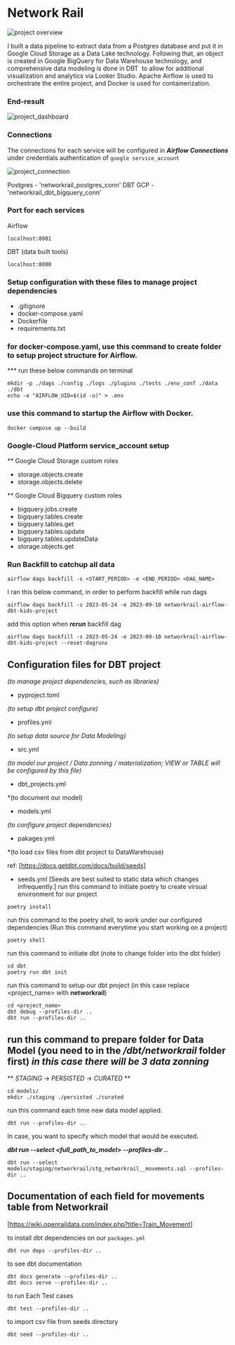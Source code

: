 # Network Rail 

![project overview](https://github.com/phakawatfong/networkrail-airflow-dbt/blob/main/pictures/Project_overview.png)

I built a data pipeline to extract data from a Postgres database and put it in Google Cloud Storage as a Data Lake technology. Following that, an object is created in Google BigQuery for Data Warehouse technology, and comprehensive data modeling is done in DBT  to allow for additional visualization and analytics via Looker Studio. Apache Airflow is used to orchestrate the entire project, and Docker is used for containerization. 

### End-result
![project_dashboard](https://github.com/phakawatfong/networkrail-airflow-dbt/blob/main/pictures/project_dashboard.png)


### Connections

The connections for each service will be configured in ***Airflow Connections*** 
under credentials authentication of ```google service_account```

![project_connection](https://github.com/phakawatfong/networkrail-airflow-dbt/blob/main/pictures/projects_connection.png)

Postgres - 'networkrail_postgres_conn'
DBT GCP - 'networkrail_dbt_bigquery_conn'

### Port for each services

Airflow
```
localhost:8081
```

DBT (data built tools)
```
localhost:8080
```

### Setup configuration with these files to manage project dependencies
- .gitignore
- docker-compose.yaml
- Dockerfile
- requirements.txt

### for docker-compose.yaml, use this command to create folder to setup project structure for Airflow.

*** run these below commands on terminal

```
mkdir -p ./dags ./config ./logs ./plugins ./tests ./env_conf ./data ./dbt
echo -e "AIRFLOW_UID=$(id -u)" > .env
```

### use this command to startup the Airflow with Docker.

```
docker compose up --build
```

### Google-Cloud Platform service_account setup
** Google Cloud Storage
custom roles
-   storage.objects.create
-   storage.objects.delete

** Google Cloud Bigquery
custom roles
-   bigquery.jobs.create
-   bigquery.tables.create
-   bigquery.tables.get
-   bigquery.tables.update
-   bigquery.tables.updateData
-   storage.objects.get


### Run Backfill to catchup all data

```
airflow dags backfill -s <START_PERIOD> -e <END_PERIOD> <DAG_NAME>
```

I ran this below command, in order to perform backfill while run dags

```
airflow dags backfill -s 2023-05-24 -e 2023-09-10 networkrail-airflow-dbt-kids-project
```

add this option when ***rerun*** backfill dag

```
airflow dags backfill -s 2023-05-24 -e 2023-09-10 networkrail-airflow-dbt-kids-project --reset-dagruns
```

## Configuration files for DBT project
*(to manage project dependencies, such as libraries)*
- pyproject.toml

*(to setup dbt project configure)*
- profiles.yml 

*(to setup data source for Data Modeling)*
- src.yml 

*(to model our project / Data zonning / materialization; VIEW or TABLE will be configured by this file)*
- dbt_projects.yml 

*(to document our model)
- models.yml

*(to configure project dependencies)*
- pakages.yml

*(to load csv files from dbt project to DataWarehouse)

ref: [https://docs.getdbt.com/docs/build/seeds]
- seeds.yml [Seeds are best suited to static data which changes infrequently.]
run this command to initiate poetry to create virsual environment for our project

```
poetry install
```

run this command to the poetry shell, to work under our configured dependencies (Run this command everytime you start working on a project)

```
poetry shell
```

run this command to initiate dbt (note to change folder into the dbt folder)

```
cd dbt
poetry run dbt init 
```


run this command to setup our dbt project (in this case replace <project_name> with **networkrail**)

```
cd <project_name> 
dbt debug --profiles-dir ..
dbt run --profiles-dir ..
```


run this command to prepare folder for Data Model (you need to in the */dbt/networkrail* folder first)
***in this case there will be 3 data zonning***
---
** _STAGING_ -> _PERSISTED_ -> _CURATED_ **

```
cd models/
mkdir ./staging ./persisted ./curated
```

run this command each time new data model applied.

```
dbt run --profiles-dir ..
```

In case, you want to specify which model that would be executed.

***dbt run --select <full_path_to_model> --profiles-dir ..***
```
dbt run --select models/staging/networkrail/stg_networkrail__movements.sql --profiles-dir ..
```

## Documentation of each field for movements table from Networkrail

[https://wiki.openraildata.com/index.php?title=Train_Movement]


to install dbt dependencies on our `packages.yml`

```
dbt run deps --profiles-dir ..
```

to see dbt documentation

```
dbt docs generate --profiles-dir ..
dbt docs serve --profiles-dir ..
```

to run Each Test cases

```
dbt test --profiles-dir ..
```

to import csv file from seeds directory

```
dbt seed --profiles-dir ..
```
